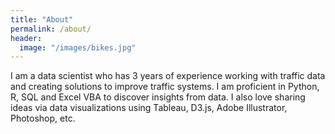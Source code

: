 ```yaml
---
title: "About"
permalink: /about/
header:   
  image: "/images/bikes.jpg"
---
```


I am a data scientist who has 3 years of experience working with traffic data and creating solutions to improve traffic systems. I am proficient in Python, R, SQL and Excel VBA to discover insights from data. I also love sharing ideas via data visualizations using Tableau, D3.js, Adobe Illustrator, Photoshop, etc.
